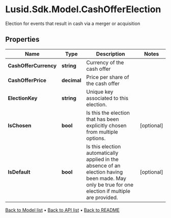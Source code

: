 # Lusid.Sdk.Model.CashOfferElection
Election for events that result in cash via a merger or acquisition

## Properties

Name | Type | Description | Notes
------------ | ------------- | ------------- | -------------
**CashOfferCurrency** | **string** | Currency of the cash offer | 
**CashOfferPrice** | **decimal** | Price per share of the cash offer | 
**ElectionKey** | **string** | Unique key associated to this election. | 
**IsChosen** | **bool** | Is this the election that has been explicitly chosen from multiple options. | [optional] 
**IsDefault** | **bool** | Is this election automatically applied in the absence of an election having been made. May only be true for one election if multiple are provided. | [optional] 

[Back to Model list](../README.md#documentation-for-models) &#8226; [Back to API list](../README.md#documentation-for-api-endpoints) &#8226; [Back to README](../README.md)

